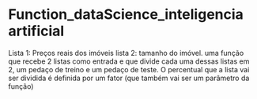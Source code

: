 # Function_dataScience_inteligencia artificial
Lista 1: Preços reais dos imóveis lista 2: tamanho do imóvel. uma função que recebe 2 listas como entrada e que divide cada uma dessas listas em 2, um pedaço de treino e um pedaço de teste. O percentual que a lista vai ser dividida é definida por um fator (que também vai ser um parâmetro da função)
